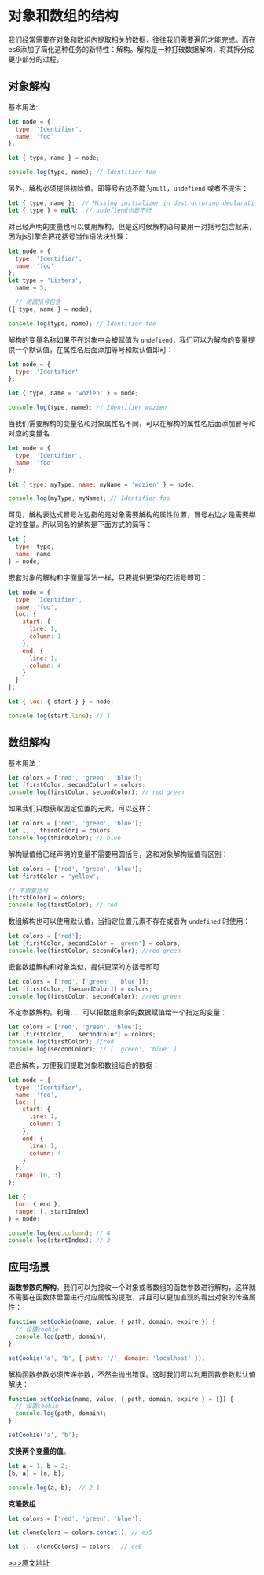 # 对象和数组的结构

我们经常需要在对象和数组内提取相关的数据，往往我们需要遍历才能完成。而在es6添加了简化这种任务的新特性：解构。解构是一种打破数据解构，将其拆分成更小部分的过程。

<!--more--> 

## 对象解构

基本用法:

```js
let node = {
  type: 'Identifier',
  name: 'foo'
};

let { type, name } = node;

console.log(type, name); // Identifier foo
```

另外，解构必须提供初始值。即等号右边不能为``null``，``undefiend`` 或者不提供：

```js
let { type, name };  // Missing initializer in destructuring declaration
let { type } = null;  // undefiend也是不行
```

对已经声明的变量也可以使用解构，但是这时候解构语句要用一对括号包含起来，因为js引擎会把花括号当作语法块处理：

```js
let node = {
  type: 'Identifier',
  name: 'foo'
};
let type = 'Listers',
  name = 5;

  // 用圆括号包含
({ type, name } = node);

console.log(type, name); // Identifier foo
```

解构的变量名称如果不在对象中会被赋值为 ``undefiend``，我们可以为解构的变量提供一个默认值，在属性名后面添加等号和默认值即可：

```js
let node = {
  type: 'Identifier'
};

let { type, name = 'wozien' } = node;

console.log(type, name); // Identifier wozien
```

当我们需要解构的变量名和对象属性名不同，可以在解构的属性名后面添加冒号和对应的变量名：

```js
let node = {
  type: 'Identifier',
  name: 'foo'
};

let { type: myType, name: myName = 'wozien' } = node;

console.log(myType, myName); // Identifier foo
```

可见，解构表达式冒号左边指的是对象需要解构的属性位置，冒号右边才是需要绑定的变量。所以同名的解构是下面方式的简写：

```js
let {
  type: type,
  name: name
} = node;
```

嵌套对象的解构和字面量写法一样，只要提供更深的花括号即可：

```js
let node = {
  type: 'Identifier',
  name: 'foo',
  loc: {
    start: {
      line: 1,
      column: 1
    },
    end: {
      line: 1,
      column: 4
    }
  }
};

let { loc: { start } } = node;

console.log(start.line); // 1
```

## 数组解构

基本用法：

```js
let colors = ['red', 'green', 'blue'];
let [firstColor, secondColor] = colors;
console.log(firstColor, secondColor); // red green
```

如果我们只想获取固定位置的元素，可以这样：

```js
let colors = ['red', 'green', 'blue'];
let [, , thirdColor] = colors;
console.log(thirdColor); // blue
```

解构赋值给已经声明的变量不需要用圆括号，这和对象解构赋值有区别：

```js
let colors = ['red', 'green', 'blue'];
let firstColor = 'yellow';

// 不需要括号
[firstColor] = colors;
console.log(firstColor); // red
```

数组解构也可以使用默认值，当指定位置元素不存在或者为 ``undefined`` 时使用：

```js
let colors = ['red'];
let [firstColor, secondColor = 'green'] = colors;
console.log(firstColor, secondColor); //red green
```

嵌套数组解构和对象类似，提供更深的方括号即可：

```js
let colors = ['red', ['green', 'blue']];
let [firstColor, [secondColor]] = colors;
console.log(firstColor, secondColor); //red green
```

不定参数解构。利用``...`` 可以把数组剩余的数据赋值给一个指定的变量：

```js
let colors = ['red', 'green', 'blue'];
let [firstColor, ...secondColor] = colors;
console.log(firstColor); //red 
console.log(secondColor); // [ 'green', 'blue' ]
```

混合解构，方便我们提取对象和数组结合的数据：

```js
let node = {
  type: 'Identifier',
  name: 'foo',
  loc: {
    start: {
      line: 1,
      column: 1
    },
    end: {
      line: 1,
      column: 4
    }
  },
  range: [0, 3]
};

let {
  loc: { end },
  range: [, startIndex]
} = node;

console.log(end.column); // 4
console.log(startIndex); // 3
```

## 应用场景

**函数参数的解构**。我们可以为接收一个对象或者数组的函数参数进行解构，这样就不需要在函数体里面进行对应属性的提取，并且可以更加直观的看出对象的传递属性：

```js
function setCookie(name, value, { path, domain, expire }) {
  // 设置cookie
  console.log(path, domain);
}

setCookie('a', 'b', { path: '/', domain: 'localhost' });
```

解构函数参数必须传递参数，不然会抛出错误。这时我们可以利用函数参数默认值解决：

```js
function setCookie(name, value, { path, domain, expire } = {}) {
  // 设置cookie
  console.log(path, domain);
}

setCookie('a', 'b');
```

**交换两个变量的值**。

```js
let a = 1, b = 2;
[b, a] = [a, b];

console.log(a, b);  // 2 1
```

**克隆数组**

```js
let colors = ['red', 'green', 'blue'];

let cloneColors = colors.concat(); // es5

let [...cloneColors] = colors;  // es6
```

[>>>原文地址](https://www.inoob.xyz/posts/2eca66cf/)